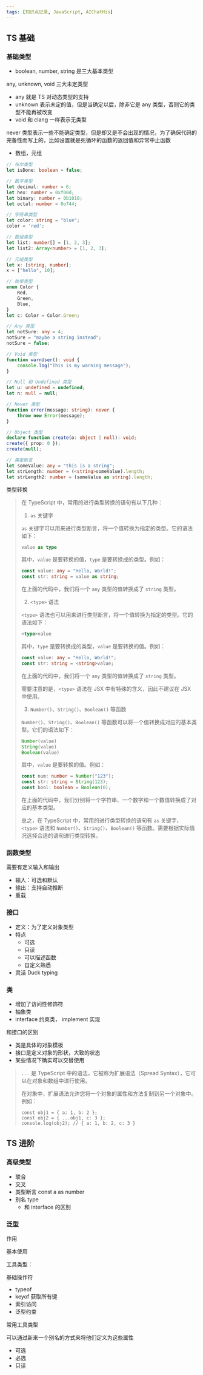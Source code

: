 ```yaml
---
tags: [知识点记录, JavaScript, AIChatHis]
---
```






## TS 基础

### 基础类型

- boolean, number, string 是三大基本类型

any, unknown, void 三大未定类型

- any 就是 TS 对动态类型的支持
- unknown 表示未定的值，但是当确定以后，除非它是 any 类型，否则它的类型不能再被改变
- void 和 clang 一样表示无类型


never 类型表示一些不能确定类型，但是却又是不会出现的情况，为了确保代码的完备性而写上的，比如设置就是死循环的函数的返回值和异常中止函数

- 数组，元组



```typescript
// 布尔类型
let isDone: boolean = false;

// 数字类型
let decimal: number = 6;
let hex: number = 0xf00d;
let binary: number = 0b1010;
let octal: number = 0o744;

// 字符串类型
let color: string = "blue";
color = 'red';

// 数组类型
let list: number[] = [1, 2, 3];
let list2: Array<number> = [1, 2, 3];

// 元组类型
let x: [string, number];
x = ["hello", 10];

// 枚举类型
enum Color {
    Red,
    Green,
    Blue,
}
let c: Color = Color.Green;

// Any 类型
let notSure: any = 4;
notSure = "maybe a string instead";
notSure = false;

// Void 类型
function warnUser(): void {
    console.log("This is my warning message");
}

// Null 和 Undefined 类型
let u: undefined = undefined;
let n: null = null;

// Never 类型
function error(message: string): never {
    throw new Error(message);
}

// Object 类型
declare function create(o: object | null): void;
create({ prop: 0 });
create(null);

// 类型断言
let someValue: any = "this is a string";
let strLength: number = (<string>someValue).length;
let strLength2: number = (someValue as string).length;

```



类型转换

> 在 TypeScript 中，常用的进行类型转换的语句有以下几种：
>
> 1. `as` 关键字
>
> `as` 关键字可以用来进行类型断言，将一个值转换为指定的类型。它的语法如下：
>
> ```typescript
> value as type
> ```
>
> 其中，`value` 是要转换的值，`type` 是要转换成的类型。例如：
>
> ```typescript
> const value: any = "Hello, World!";
> const str: string = value as string;
> ```
>
> 在上面的代码中，我们将一个 `any` 类型的值转换成了 `string` 类型。
>
> 2. `<type>` 语法
>
> `<type>` 语法也可以用来进行类型断言，将一个值转换为指定的类型。它的语法如下：
>
> ```typescript
> <type>value
> ```
>
> 其中，`type` 是要转换成的类型，`value` 是要转换的值。例如：
>
> ```typescript
> const value: any = "Hello, World!";
> const str: string = <string>value;
> ```
>
> 在上面的代码中，我们将一个 `any` 类型的值转换成了 `string` 类型。
>
> 需要注意的是，`<type>` 语法在 JSX 中有特殊的含义，因此不建议在 JSX 中使用。
>
> 3. `Number()`、`String()`、`Boolean()` 等函数
>
> `Number()`、`String()`、`Boolean()` 等函数可以将一个值转换成对应的基本类型。它们的语法如下：
>
> ```typescript
> Number(value)
> String(value)
> Boolean(value)
> ```
>
> 其中，`value` 是要转换的值。例如：
>
> ```typescript
> const num: number = Number("123");
> const str: string = String(123);
> const bool: boolean = Boolean(0);
> ```
>
> 在上面的代码中，我们分别将一个字符串、一个数字和一个数值转换成了对应的基本类型。
>
> 总之，在 TypeScript 中，常用的进行类型转换的语句有 `as` 关键字、`<type>` 语法和 `Number()`、`String()`、`Boolean()` 等函数。需要根据实际情况选择合适的语句进行类型转换。




### 函数类型

需要有定义输入和输出

- 输入：可选和默认
- 输出：支持自动推断
- 重载


### 接口

- 定义：为了定义对象类型
- 特点
  - 可选
  - 只读
  - 可以描述函数
  - 自定义熟悉
- 灵活 Duck typing


### 类

- 增加了访问性修饰符
- 抽象类
- interface 约束类， implement 实现

和接口的区别

- 类是具体的对象模板
- 接口是定义对象的形状，大致的状态
- 某些情况下确实可以交替使用



> `...` 是 TypeScript 中的语法，它被称为扩展语法（Spread Syntax），它可以在对象和数组中进行使用。
>
> 在对象中，扩展语法允许您将一个对象的属性和方法复制到另一个对象中。例如：
>
> ```
> const obj1 = { a: 1, b: 2 };
> const obj2 = { ...obj1, c: 3 };
> console.log(obj2); // { a: 1, b: 2, c: 3 }
> ```
>
> 

## TS 进阶

### 高级类型

- 联合
- 交叉
- 类型断言 const a as number
- 别名 type
  - 和 interface 的区别


### 泛型

作用


基本使用


工具类型：

基础操作符

- typeof 
- keyof 获取所有键
- 索引访问
- 泛型约束

常用工具类型

可以通过新来一个别名的方式来将他们定义为这些属性

- 可选
- 必选
- 只读

